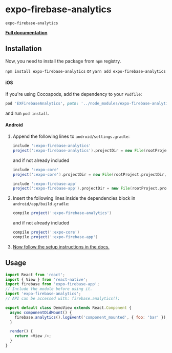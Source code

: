 # expo-firebase-analytics

`expo-firebase-analytics`

[**Full documentation**](https://rnfirebase.io/docs/master/analytics/reference/analytics)

## Installation

Now, you need to install the package from `npm` registry.

`npm install expo-firebase-analytics` or `yarn add expo-firebase-analytics`

#### iOS

If you're using Cocoapods, add the dependency to your `Podfile`:

```ruby
pod 'EXFirebaseAnalytics', path: '../node_modules/expo-firebase-analytics/ios'
```

and run `pod install`.

#### Android

1.  Append the following lines to `android/settings.gradle`:

    ```gradle
    include ':expo-firebase-analytics'
    project(':expo-firebase-analytics').projectDir = new File(rootProject.projectDir, '../node_modules/expo-firebase-analytics/android')
    ```

    and if not already included

    ```gradle
    include ':expo-core'
    project(':expo-core').projectDir = new File(rootProject.projectDir, '../node_modules/expo-core/android')

    include ':expo-firebase-app'
    project(':expo-firebase-app').projectDir = new File(rootProject.projectDir, '../node_modules/expo-firebase-app/android')
    ```

2.  Insert the following lines inside the dependencies block in `android/app/build.gradle`:
    ```gradle
    compile project(':expo-firebase-analytics')
    ```
    and if not already included
    ```gradle
    compile project(':expo-core')
    compile project(':expo-firebase-app')
    ```
3.  [Now follow the setup instructions in the docs.](https://rnfirebase.io/docs/master/analytics/android)

## Usage

```javascript
import React from 'react';
import { View } from 'react-native';
import firebase from 'expo-firebase-app';
// Include the module before using it.
import 'expo-firebase-analytics';
// API can be accessed with: firebase.analytics();

export default class DemoView extends React.Component {
  async componentDidMount() {
    firebase.analytics().logEvent('component_mounted', { foo: 'bar' });
  }

  render() {
    return <View />;
  }
}
```
